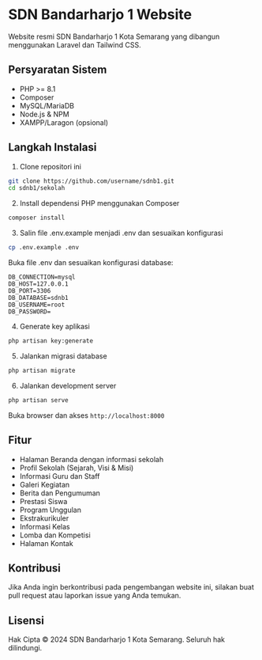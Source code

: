 # SDN Bandarharjo 1 Website

Website resmi SDN Bandarharjo 1 Kota Semarang yang dibangun menggunakan Laravel dan Tailwind CSS.

## Persyaratan Sistem

- PHP >= 8.1
- Composer
- MySQL/MariaDB
- Node.js & NPM
- XAMPP/Laragon (opsional)

## Langkah Instalasi

1. Clone repositori ini
```bash
git clone https://github.com/username/sdnb1.git
cd sdnb1/sekolah
```

2. Install dependensi PHP menggunakan Composer
```bash
composer install
```

3. Salin file .env.example menjadi .env dan sesuaikan konfigurasi
```bash
cp .env.example .env
```

Buka file .env dan sesuaikan konfigurasi database:
```env
DB_CONNECTION=mysql
DB_HOST=127.0.0.1
DB_PORT=3306
DB_DATABASE=sdnb1
DB_USERNAME=root
DB_PASSWORD=
```

4. Generate key aplikasi
```bash
php artisan key:generate
```

5. Jalankan migrasi database
```bash
php artisan migrate
```

6. Jalankan development server
```bash
php artisan serve
```

Buka browser dan akses `http://localhost:8000`

## Fitur

- Halaman Beranda dengan informasi sekolah
- Profil Sekolah (Sejarah, Visi & Misi)
- Informasi Guru dan Staff
- Galeri Kegiatan
- Berita dan Pengumuman
- Prestasi Siswa
- Program Unggulan
- Ekstrakurikuler
- Informasi Kelas
- Lomba dan Kompetisi
- Halaman Kontak

## Kontribusi

Jika Anda ingin berkontribusi pada pengembangan website ini, silakan buat pull request atau laporkan issue yang Anda temukan.

## Lisensi

Hak Cipta © 2024 SDN Bandarharjo 1 Kota Semarang. Seluruh hak dilindungi.
